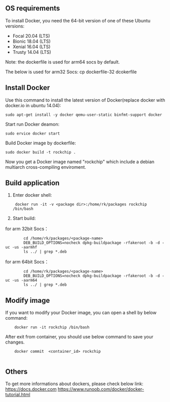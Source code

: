 ## OS requirements

To install Docker, you need the 64-bit version of one of these Ubuntu versions:

* Focal 20.04 (LTS)
* Bionic 18.04 (LTS)
* Xenial 16.04 (LTS)
* Trusty 14.04 (LTS)

Note: the dockerfile is used for arm64 socs by default.

The below is used for arm32 Socs:
    cp dockerfile-32 dcokerfile

## Install Docker

Use this command to install the latest version of Docker(replace docker with docker.io in ubuntu 14.04):

    sudo apt-get install -y docker qemu-user-static binfmt-support docker

Start run Docker deamon:

    sudo ervice docker start

Build Docker image by dockerfile:

    sudo docker build -t rockchip .

Now you get a Docker image named "rockchip" which include a debian multiarch cross-compiling enviroment.

## Build application

1) Enter docker shell:

        docker run -it -v <package dir>:/home/rk/packages rockchip /bin/bash

2) Start build:

for arm 32bit Socs：<br>

```
        cd /home/rk/packages/<package-name>
        DEB_BUILD_OPTIONS=nocheck dpkg-buildpackage -rfakeroot -b -d -uc -us -aarmhf
        ls ../ | grep *.deb
```

for arm 64bit Socs：<br>

```
        cd /home/rk/packages/<package-name>
        DEB_BUILD_OPTIONS=nocheck dpkg-buildpackage -rfakeroot -b -d -uc -us -aarm64
        ls ../ | grep *.deb
```

## Modify image

If you want to modify your Docker image, you can open a shell by below command:

```
    docker run -it rockchip /bin/bash

```

After exit from container, you should use below command to save your changes.

```
    docker commit  <container_id> rockchip


```

## Others

To get more informations about dockers, please check below link:
https://docs.docker.com
https://www.runoob.com/docker/docker-tutorial.html
